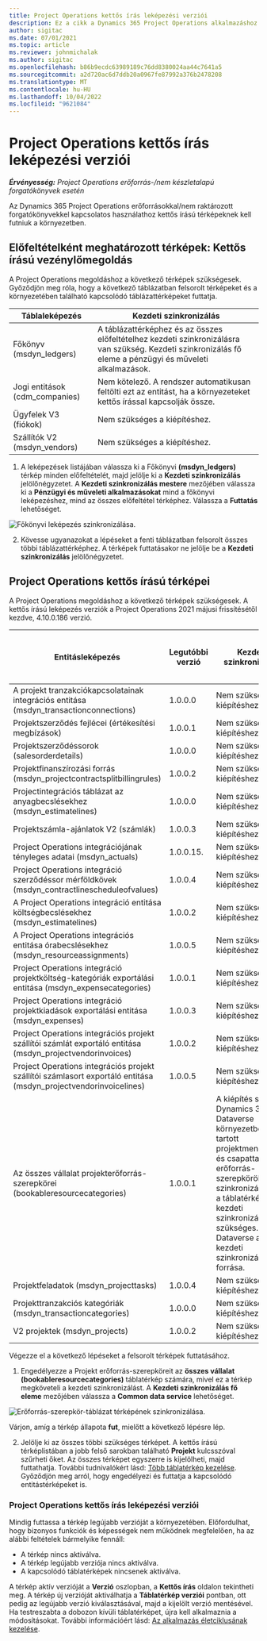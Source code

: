 ```yaml
---
title: Project Operations kettős írás leképezési verziói
description: Ez a cikk a Dynamics 365 Project Operations alkalmazáshoz szükséges kettős írású térképek listáját tartalmazza.
author: sigitac
ms.date: 07/01/2021
ms.topic: article
ms.reviewer: johnmichalak
ms.author: sigitac
ms.openlocfilehash: b86b9ecdc63989189c76dd8380024aa44c7641a5
ms.sourcegitcommit: a2d720ac6d7ddb20a0967fe87992a376b2478208
ms.translationtype: MT
ms.contentlocale: hu-HU
ms.lasthandoff: 10/04/2022
ms.locfileid: "9621084"
---
```

# <a name="project-operations-dual-write-map-versions"></a>Project Operations kettős írás leképezési verziói

_**Érvényesség:** Project Operations erőforrás-/nem készletalapú forgatókönyvek esetén_

Az Dynamics 365 Project Operations erőforrásokkal/nem raktározott forgatókönyvekkel kapcsolatos használathoz kettős írású térképeknek kell futniuk a környezetben. 

## <a name="prerequisite-maps-dual-write-orchestration-solution"></a>Előfeltételként meghatározott térképek: Kettős írású vezénylőmegoldás

A Project Operations megoldáshoz a következő térképek szükségesek. Győződjön meg róla, hogy a következő táblázatban felsorolt térképeket és a környezetében található kapcsolódó táblázattérképeket futtatja.

| Táblaleképezés | Kezdeti szinkronizálás |
| --- | --- |
| Főkönyv (msdyn_ledgers) | A táblázattérképhez és az összes előfeltételhez kezdeti szinkronizálásra van szükség. Kezdeti szinkronizálás fő eleme a pénzügyi és műveleti alkalmazások. |
| Jogi entitások (cdm_companies) | Nem kötelező. A rendszer automatikusan feltölti ezt az entitást, ha a környezeteket kettős írással kapcsolják össze. |
| Ügyfelek V3 (fiókok) | Nem szükséges a kiépítéshez. |
| Szállítók V2 (msdyn_vendors) | Nem szükséges a kiépítéshez. |

1. A leképezések listájában válassza ki a Főkönyvi **(msdyn\_ledgers)** térkép minden előfeltételét, majd jelölje ki a **Kezdeti szinkronizálás** jelölőnégyzetet. A **Kezdeti szinkronizálás mestere** mezőjében válassza ki a **Pénzügyi és műveleti alkalmazásokat** mind a főkönyvi leképezéshez, mind az összes előfeltétel térképhez. Válassza a **Futtatás** lehetőséget.

![Főkönyvi leképezés szinkronizálása.](media/DW6.png)

2. Kövesse ugyanazokat a lépéseket a fenti táblázatban felsorolt összes többi táblázattérképhez. A térképek futtatásakor ne jelölje be a **Kezdeti szinkronizálás** jelölőnégyzetet.

## <a name="project-operations-dual-write-maps"></a>Project Operations kettős írású térképei

A Project Operations megoldáshoz a következő térképek szükségesek. A kettős írású leképezés verziók a Project Operations 2021 májusi frissítésétől kezdve, 4.10.0.186 verzió.

| Entitásleképezés | Legutóbbi verzió | Kezdeti szinkronizálás | Szükséges Dynamics 365 Finance verzió |
| --- | --- | --- | --- |
| A projekt tranzakciókapcsolatainak integrációs entitása (msdyn\_transactionconnections) | 1.0.0.0 | Nem szükséges a kiépítéshez. ||
| Projektszerződés fejlécei (értékesítési megbízások) | 1.0.0.1 | Nem szükséges a kiépítéshez. ||
| Projektszerződéssorok (salesorderdetails) | 1.0.0.0 | Nem szükséges a kiépítéshez. ||
| Projektfinanszírozási forrás (msdyn_projectcontractsplitbillingrules) | 1.0.0.2 | Nem szükséges a kiépítéshez. ||
| Projectintegrációs táblázat az anyagbecslésekhez (msdyn\_estimatelines) | 1.0.0.0 | Nem szükséges a kiépítéshez. ||
| Projektszámla-ajánlatok V2 (számlák) | 1.0.0.3 | Nem szükséges a kiépítéshez. ||
| Project Operations integrációjának tényleges adatai (msdyn_actuals) | 1.0.0.15. | Nem szükséges a kiépítéshez. |10.0.29 vagy újabb|
| Project Operations integráció szerződéssor mérföldkövek (msdyn_contractlinescheduleofvalues) | 1.0.0.4 | Nem szükséges a kiépítéshez. ||
| A Project Operations integráció entitása költségbecslésekhez (msdyn_estimatelines) | 1.0.0.2 | Nem szükséges a kiépítéshez. ||
| A Project Operations integrációs entitása órabecslésekhez (msdyn_resourceassignments) | 1.0.0.5 | Nem szükséges a kiépítéshez. ||
| Project Operations integráció projektköltség-kategóriák exportálási entitása (msdyn_expensecategories) | 1.0.0.1 | Nem szükséges a kiépítéshez. ||
| Project Operations integráció projektkiadások exportálási entitása (msdyn_expenses) | 1.0.0.3 | Nem szükséges a kiépítéshez. ||
| Project Operations integrációs projekt szállítói számlát exportáló entitása (msdyn_projectvendorinvoices) | 1.0.0.2 | Nem szükséges a kiépítéshez. |10.0.29 vagy újabb|
| Project Operations integrációs projekt szállítói számlasort exportáló entitása (msdyn_projectvendorinvoicelines) | 1.0.0.5 | Nem szükséges a kiépítéshez. | 10.0.29 vagy újabb |
| Az összes vállalat projekterőforrás-szerepkörei (bookableresourcecategories) | 1.0.0.1 | A kiépítés során a Dynamics 365 Dataverse környezetben tartott projektmenedzseri és csapattagi erőforrás-szerepkörök szinkronizálásához a táblatérkép kezdeti szinkronizálása szükséges. Dataverse a kezdeti szinkronizálás fő forrása. ||
| Projektfeladatok (msdyn_projecttasks) | 1.0.0.4 | Nem szükséges a kiépítéshez. ||
| Projekttranzakciós kategóriák (msdyn_transactioncategories) | 1.0.0.0 | Nem szükséges a kiépítéshez. ||
| V2 projektek (msdyn_projects) | 1.0.0.2 | Nem szükséges a kiépítéshez. ||

Végezze el a következő lépéseket a felsorolt térképek futtatásához.

1. Engedélyezze a Projekt erőforrás-szerepköreit az **összes vállalat (bookableresourcecategories)** táblatérkép számára, mivel ez a térkép megköveteli a kezdeti szinkronizálást. A **Kezdeti szinkronizálás fő eleme** mezőjében válassza a **Common data service** lehetőséget. 

 ![Erőforrás-szerepkör-táblázat térképének szinkronizálása.](media/6ResourceInitialSync.jpg)

 Várjon, amíg a térkép állapota **fut**, mielőtt a következő lépésre lép.

2. Jelölje ki az összes többi szükséges térképet. A kettős írású térképlistában a jobb felső sarokban található **Projekt** kulcsszóval szűrheti őket. Az összes térképet egyszerre is kijelölheti, majd futtathatja. További tudnivalókért lásd: [Több táblatérkép kezelése](/dynamics365/fin-ops-core/dev-itpro/data-entities/dual-write/multiple-entity-maps). Győződjön meg arról, hogy engedélyezi és futtatja a kapcsolódó entitástérképeket is.

### <a name="project-operations-dual-write-map-versions"></a>Project Operations kettős írás leképezési verziói

Mindig futtassa a térkép legújabb verzióját a környezetében. Előfordulhat, hogy bizonyos funkciók és képességek nem működnek megfelelően, ha az alábbi feltételek bármelyike fennáll:

- A térkép nincs aktiválva.
- A térkép legújabb verziója nincs aktiválva. 
- A kapcsolódó táblatérképek nincsenek aktiválva.

A térkép aktív verzióját a **Verzió** oszlopban, a **Kettős írás** oldalon tekintheti meg. A térkép új verzióját aktiválhatja a **Táblatérkép verziói** pontban, ott pedig az legújabb verzió kiválasztásával, majd a kijelölt verzió mentésével. Ha testreszabta a dobozon kívüli táblatérképet, újra kell alkalmaznia a módosításokat. További információért lásd: [Az alkalmazás életciklusának kezelése](/dynamics365/fin-ops-core/dev-itpro/data-entities/dual-write/app-lifecycle-management).
